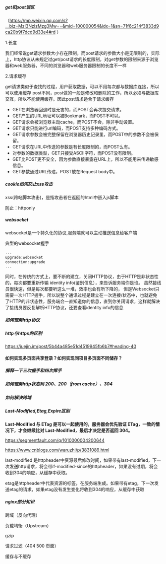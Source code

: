 ##### get和post误区

（<https://mp.weixin.qq.com/s?__biz=MzI3NzIzMzg3Mw==&mid=100000054&idx=1&sn=71f6c214f3833d9ca20b9f7dcd9d33e4#rd> ）

1.长度

我们经常说get请求参数大小存在限制，而post请求的参数大小是无限制的，实际上，http协议从未规定过get/post请求的长度限制，对get参数的限制来源于浏览器和web服务器，不同的浏览器和web服务器限制的长度不一样

2.请求缓存

get请求类似于查找的过程，用户获取数据，可以不用每次都与数据库连接，所以可以使用缓存 post不同，post做的一般是修改和删除的工作，所以必须与数据库交互，所以不能使用缓存。因此post请求适合于请求缓存 

- GET在浏览器回退时是无害的，而POST会再次提交请求。
- GET产生的URL地址可以被Bookmark，而POST不可以。
- GET请求会被浏览器主动cache，而POST不会，除非手动设置。
- GET请求只能进行url编码，而POST支持多种编码方式。
- GET请求参数会被完整保留在浏览器历史记录里，而POST中的参数不会被保留。
- GET请求在URL中传送的参数是有长度限制的，而POST么有。
- 对参数的数据类型，GET只接受ASCII字符，而POST没有限制。
- GET比POST更不安全，因为参数直接暴露在URL上，所以不能用来传递敏感信息。
- GET参数通过URL传递，POST放在Request body中。

##### cookie如何防止xss攻击

xss(跨站脚本攻击)，是指攻击者在返回的html中嵌入js脚本

防止：httponly

##### websocket

websocket是一个持久化的协议,服务端就可以主动推送信息给客户端 

典型的websocket握手

```js
...
upgrade:websocket
connection:upgrade
...
```

同时，在传统的方式上，要不断的建立，关闭HTTP协议，由于HTTP是非状态性的，每次都要重新传输 identity info(鉴别信息），来告诉服务端你是谁。 虽然接线员很快速，但是每次都要听这么一堆，效率也会有所下降的， 但是Websocket只需要一次HTTP握手，所以说整个通讯过程是建立在一次连接/状态中，也就避免了HTTP的非状态性，服务端会一直知道你的信息，直到你关闭请求，这样就解决了接线员要反复解析HTTP协议，还要查看identity info的信息 

##### 如何理解http协议

##### http与https的区别

<https://juejin.im/post/5b44a485e51d4519945fb6b7#heading-40> 

#### 如何实现多页面共享登录？如何实现同项目多页面不同储存？

##### 解释一下三次握手和四次挥手

##### 如何理解http状态码 200、200（from cache）、304

##### 如何解决跨域

##### Last-Modified,Etag,Expire区别

**Last-Modified 与 ETag 是可以一起使用的，服务器会优先验证 ETag，一致的情况下，才会继续比对 Last-Modified，最后才决定是否返回 304。** 

<https://segmentfault.com/q/1010000004200644> 

https://www.cnblogs.com/waruzhi/p/3831089.html

last-modified 是httpheader中资源最后修改时间，如果带有last-modified，下一次发送http请求，将会带if-modified-since的httpheader，如果没有过期，将会收到304的响应，从缓存中获取。

etag是httpheader中代表资源的标签，在服务端生成。如果带有etag，下一次发送etag的请求，如果etag没有发生变化将收到304的响应，从缓存中获取





##### nginx部分知识

跨域（反向代理）

负载均衡（Upstream）

gzip

请求过滤（404  500 页面）

缓存与不缓存
